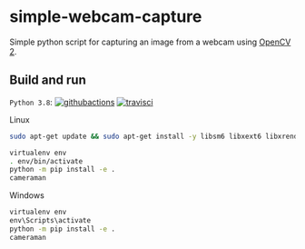 # simple-webcam-capture

Simple python script for capturing an image from a webcam using [OpenCV 2](http://opencv.org/). 

## Build and run

`Python 3.8`: 
[![githubactions](https://github.com/kyhau/simple-cameraman/workflows/Build-Test/badge.svg)](https://github.com/kyhau/simple-cameraman/actions)
[![travisci](https://travis-ci.org/kyhau/simple-cameraman.svg?branch=master)](https://travis-ci.org/kyhau/simple-cameraman)

Linux

```bash
sudo apt-get update && sudo apt-get install -y libsm6 libxext6 libxrender1

virtualenv env
. env/bin/activate
python -m pip install -e .
cameraman
```

Windows

```cmd
virtualenv env
env\Scripts\activate
python -m pip install -e .
cameraman
```
